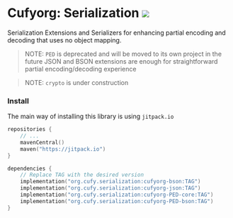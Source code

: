 # Cufyorg: Serialization [![](https://jitpack.io/v/org.cufy/serialization.svg)](https://jitpack.io/#org.cufy/serialization)

Serialization Extensions and Serializers for enhancing partial encoding and decoding
that uses no object mapping.

> NOTE: `PED` is deprecated and will be moved to its own project in the future
> JSON and BSON extensions are enough for straightforward partial encoding/decoding experience

> NOTE: `crypto` is under construction

### Install

The main way of installing this library is
using `jitpack.io`

```kts
repositories {
    // ...
    mavenCentral()
    maven("https://jitpack.io")
}

dependencies {
    // Replace TAG with the desired version
    implementation("org.cufy.serialization:cufyorg-bson:TAG")
    implementation("org.cufy.serialization:cufyorg-json:TAG")
    implementation("org.cufy.serialization:cufyorg-PED-core:TAG")
    implementation("org.cufy.serialization:cufyorg-PED-bson:TAG")
}
```
